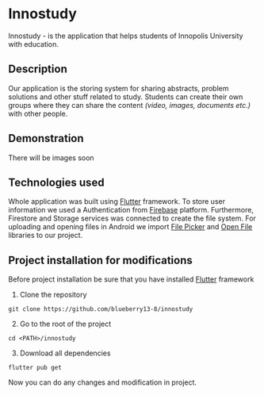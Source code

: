 # Innostudy

Innostudy - is the application that helps students of Innopolis University with education.

## Description

Our application is the storing system for sharing abstracts, problem solutions and other stuff related to study. 
Students can create their own groups where they can share the content <i>(video, images, documents etc.)</i> with other people.

## Demonstration

There will be images soon

## Technologies used

Whole application was built using [Flutter](https://flutter.dev) framework.
To store user information we used a Authentication from [Firebase](firebase.google.com) platform.
Furthermore, Firestore and Storage services was connected to create the file system.
For uploading and opening files in Android we import [File Picker](https://pub.dev/packages/file_picker) and [Open File](https://pub.dev/packages/open_file) libraries to our project.

## Project installation for modifications
Before project installation be sure that you have installed [Flutter](https://flutter.dev) framework

1. Clone the repository
```console
git clone https://github.com/blueberry13-8/innostudy
```

2. Go to the root of the project
```console
cd <PATH>/innostudy
```

3. Download all dependencies
```console
flutter pub get
```
Now you can do any changes and modification in project.
